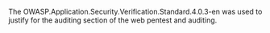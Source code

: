 The OWASP.Application.Security.Verification.Standard.4.0.3-en was used to justify for the auditing section of the web pentest and auditing.